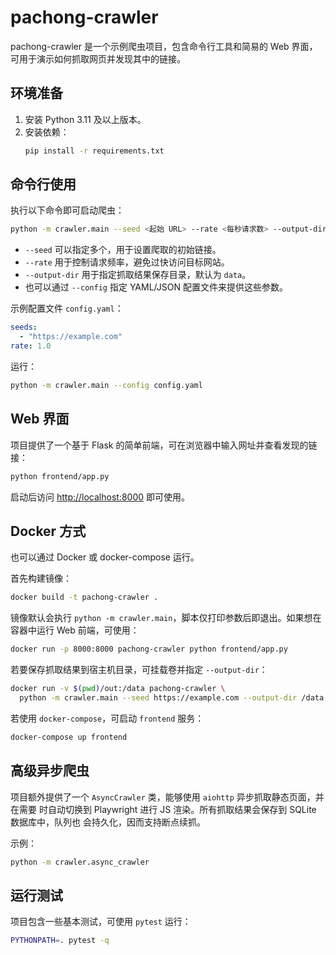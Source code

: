 # pachong-crawler

pachong-crawler 是一个示例爬虫项目，包含命令行工具和简易的 Web 界面，可用于演示如何抓取网页并发现其中的链接。

## 环境准备

1. 安装 Python 3.11 及以上版本。
2. 安装依赖：
   ```bash
   pip install -r requirements.txt
   ```

## 命令行使用

执行以下命令即可启动爬虫：

```bash
python -m crawler.main --seed <起始 URL> --rate <每秒请求数> --output-dir out
```

- `--seed` 可以指定多个，用于设置爬取的初始链接。
- `--rate` 用于控制请求频率，避免过快访问目标网站。
- `--output-dir` 用于指定抓取结果保存目录，默认为 `data`。
- 也可以通过 `--config` 指定 YAML/JSON 配置文件来提供这些参数。

示例配置文件 `config.yaml`：

```yaml
seeds:
  - "https://example.com"
rate: 1.0
```

运行：

```bash
python -m crawler.main --config config.yaml
```

## Web 界面

项目提供了一个基于 Flask 的简单前端，可在浏览器中输入网址并查看发现的链接：

```bash
python frontend/app.py
```

启动后访问 <http://localhost:8000> 即可使用。

## Docker 方式

也可以通过 Docker 或 docker-compose 运行。

首先构建镜像：

```bash
docker build -t pachong-crawler .
```

镜像默认会执行 `python -m crawler.main`，脚本仅打印参数后即退出。如果想在容器中运行 Web 前端，可使用：

```bash
docker run -p 8000:8000 pachong-crawler python frontend/app.py
```

若要保存抓取结果到宿主机目录，可挂载卷并指定 `--output-dir`：

```bash
docker run -v $(pwd)/out:/data pachong-crawler \
  python -m crawler.main --seed https://example.com --output-dir /data
```

若使用 `docker-compose`，可启动 `frontend` 服务：

```bash
docker-compose up frontend
```

## 高级异步爬虫

项目额外提供了一个 `AsyncCrawler` 类，能够使用 `aiohttp` 异步抓取静态页面，并在需要
时自动切换到 Playwright 进行 JS 渲染。所有抓取结果会保存到 SQLite 数据库中，队列也
会持久化，因而支持断点续抓。

示例：

```bash
python -m crawler.async_crawler
```

## 运行测试

项目包含一些基本测试，可使用 `pytest` 运行：

```bash
PYTHONPATH=. pytest -q
```

